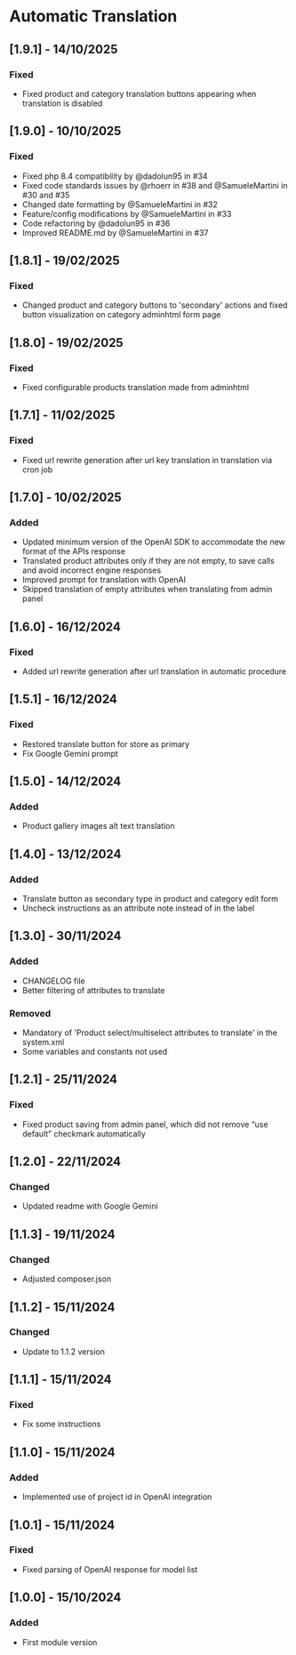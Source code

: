# Automatic Translation
## [1.9.1] - 14/10/2025
### Fixed
- Fixed product and category translation buttons appearing when translation is disabled

## [1.9.0] - 10/10/2025
### Fixed
- Fixed php 8.4 compatibility by @dadolun95 in #34
- Fixed code standards issues by @rhoerr in #38 and @SamueleMartini in #30 and #35
- Changed date formatting by @SamueleMartini in #32
- Feature/config modifications by @SamueleMartini in #33
- Code refactoring by @dadolun95 in #36
- Improved README.md by @SamueleMartini in #37

## [1.8.1] - 19/02/2025
### Fixed
- Changed product and category buttons to 'secondary' actions and fixed button visualization on category adminhtml form page

## [1.8.0] - 19/02/2025
### Fixed
- Fixed configurable products translation made from adminhtml

## [1.7.1] - 11/02/2025
### Fixed
- Fixed url rewrite generation after url key translation in translation via cron job

## [1.7.0] - 10/02/2025
### Added
- Updated minimum version of the OpenAI SDK to accommodate the new format of the APIs response
- Translated product attributes only if they are not empty, to save calls and avoid incorrect engine responses
- Improved prompt for translation with OpenAI 
- Skipped translation of empty attributes when translating from admin panel

## [1.6.0] - 16/12/2024
### Fixed
- Added url rewrite generation after url translation in automatic procedure

## [1.5.1] - 16/12/2024
### Fixed
- Restored translate button for store as primary
- Fix Google Gemini prompt

## [1.5.0] - 14/12/2024
### Added
- Product gallery images alt text translation

## [1.4.0] - 13/12/2024
### Added
- Translate button as secondary type in product and category edit form
- Uncheck instructions as an attribute note instead of in the label

## [1.3.0] - 30/11/2024
### Added
- CHANGELOG file
- Better filtering of attributes to translate

### Removed
- Mandatory of 'Product select/multiselect attributes to translate' in the system.xml
- Some variables and constants not used

## [1.2.1] - 25/11/2024
### Fixed
- Fixed product saving from admin panel, which did not remove “use default” checkmark automatically

## [1.2.0] - 22/11/2024
### Changed
- Updated readme with Google Gemini

## [1.1.3] - 19/11/2024
### Changed
- Adjusted composer.json

## [1.1.2] - 15/11/2024
### Changed
- Update to 1.1.2 version

## [1.1.1] - 15/11/2024
### Fixed
- Fix some instructions

## [1.1.0] - 15/11/2024
### Added
- Implemented use of project id in OpenAI integration

## [1.0.1] - 15/11/2024
### Fixed
- Fixed parsing of OpenAI response for model list

## [1.0.0] - 15/10/2024
### Added
- First module version
